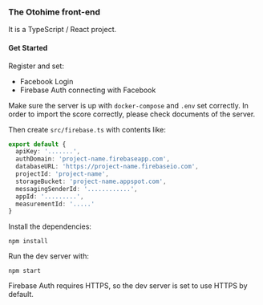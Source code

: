 ### The Otohime front-end

It is a TypeScript / React project.

#### Get Started

Register and set:

* Facebook Login
* Firebase Auth connecting with Facebook

Make sure the server is up with `docker-compose` and `.env` set correctly.
In order to import the score correctly, please check documents of the server.

Then create `src/firebase.ts` with contents like:
```ts
export default {
  apiKey: '.......',
  authDomain: 'project-name.firebaseapp.com',
  databaseURL: 'https://project-name.firebaseio.com',
  projectId: 'project-name',
  storageBucket: 'project-name.appspot.com',
  messagingSenderId: '............',
  appId: '.........',
  measurementId: '.....'
}
```

Install the dependencies:

```
npm install
```

Run the dev server with:

```
npm start
```

Firebase Auth requires HTTPS, so the dev server is set to use HTTPS by default.